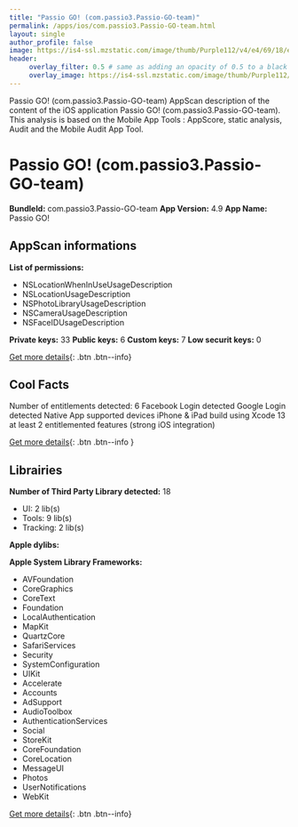 ```yaml
---
title: "Passio GO! (com.passio3.Passio-GO-team)"
permalink: /apps/ios/com.passio3.Passio-GO-team.html
layout: single
author_profile: false
image: https://is4-ssl.mzstatic.com/image/thumb/Purple112/v4/e4/69/18/e46918a3-d08f-84f3-39ed-07dbcad84a97/AppIcon-1x_U007emarketing-0-10-0-85-220.png/512x512bb.jpg
header: 
     overlay_filter: 0.5 # same as adding an opacity of 0.5 to a black background
     overlay_image: https://is4-ssl.mzstatic.com/image/thumb/Purple112/v4/e4/69/18/e46918a3-d08f-84f3-39ed-07dbcad84a97/AppIcon-1x_U007emarketing-0-10-0-85-220.png/512x512bb.jpg
---
```

Passio GO! (com.passio3.Passio-GO-team) AppScan description of the content of the iOS application Passio GO! (com.passio3.Passio-GO-team). This analysis is based on the Mobile App Tools : AppScore, static analysis, Audit and the Mobile Audit App Tool.

# Passio GO! (com.passio3.Passio-GO-team)

**BundleId:** com.passio3.Passio-GO-team
**App Version:** 4.9
**App Name:** Passio GO!


## AppScan informations 

**List of permissions:** 
- NSLocationWhenInUseUsageDescription
- NSLocationUsageDescription
- NSPhotoLibraryUsageDescription
- NSCameraUsageDescription
- NSFaceIDUsageDescription
  
  
**Private keys:** 33
**Public keys:** 6
**Custom keys:** 7
**Low securit keys:** 0
  
[Get more details](/pricing.html){: .btn .btn--info}

## Cool Facts

Number of entitlements detected: 6
Facebook Login detected
Google Login detected
Native App
supported devices iPhone & iPad
build using Xcode 13
at least 2 entitlemented features (strong iOS integration)
  
[Get more details](/pricing.html){: .btn .btn--info }

## Librairies 
**Number of Third Party Library detected:** 18
- UI: 2 lib(s)
- Tools: 9 lib(s)
- Tracking: 2 lib(s)


**Apple dylibs:**


**Apple System Library Frameworks:**
- AVFoundation
- CoreGraphics
- CoreText
- Foundation
- LocalAuthentication
- MapKit
- QuartzCore
- SafariServices
- Security
- SystemConfiguration
- UIKit
- Accelerate
- Accounts
- AdSupport
- AudioToolbox
- AuthenticationServices
- Social
- StoreKit
- CoreFoundation
- CoreLocation
- MessageUI
- Photos
- UserNotifications
- WebKit


  
[Get more details](/pricing.html){: .btn .btn--info}


